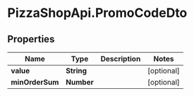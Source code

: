 # PizzaShopApi.PromoCodeDto

## Properties

Name | Type | Description | Notes
------------ | ------------- | ------------- | -------------
**value** | **String** |  | [optional] 
**minOrderSum** | **Number** |  | [optional] 



